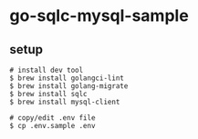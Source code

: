 # go-sqlc-mysql-sample

## setup

```
# install dev tool
$ brew install golangci-lint
$ brew install golang-migrate
$ brew install sqlc
$ brew install mysql-client

# copy/edit .env file
$ cp .env.sample .env
```
